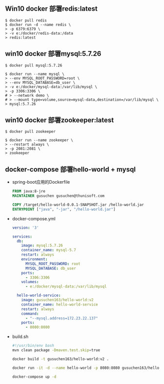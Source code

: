 ## Win10 docker 部署redis:latest

```shell
$ docker pull redis
$ docker run -d --name redis \
> -p 6379:6379 \
> -v e:/docker/redis-data:/data 
> redis:latest
```

## win10 docker 部署mysql:5.7.26

```shell
$ docker pull mysql:5.7.26

$ docker run --name mysql \
> --env MYSQL_ROOT_PASSWORD=root \
> --env MYSQL_DATABASE=db_user \
> -v e:/docker/mysql-data:/var/lib/mysql \
> -p 3306:3306 \
# > --network demo \
# > --mount type=volume,source=mysql-data,destination=/var/lib/mysql \
> mysql:5.7.26
```

## win10 docker 部署zookeeper:latest

```shell
$ docker pull zookeeper

$ docker run --name zookeeper \
> --restart always \
> -p 2081:2081 \
> zookeeper
```

## docker-compose 部署hello-world + mysql

- spring-boot应用的Dockerfile

  ```dockerfile
  FROM java:8-jre
  MAINTAINER gusuchen gusuchen@thunisoft.com
  
  COPY /target/hello-world-0.0.1-SNAPSHOT.jar /hello-world.jar
  ENTRYPOINT ["java", "-jar", "/hello-world.jar"]
  ```

  

- docker-compose.yml

  ```yaml
  version: '3'
  
  services:
    db:
      image: mysql:5.7.26
      container_name: mysql-5.7
      restart: always
      environment:
        MYSQL_ROOT_PASSWORD: root
        MYSQL_DATABASE: db_user
      ports:
        - 3306:3306
      volumes:
        - e:/docker/mysql-data:/var/lib/mysql
  
    hello-world-service:
      image: gusuchen163/hello-world:v2
      container_name: hello-world-service
      restart: always
      command:
        - "--mysql.address=172.23.22.137"
      ports:
        - 8080:8080
  ```

  

- build.sh

  ```bash
  #!/usr/bin/env bash
  mvn clean package -Dmaven.test.skip=true
  
  docker build -t gusuchen163/hello-world:v2 .
  
  docker run -it -d --name hello-world -p 8080:8080 gusuchen163/hello-world:v2 --mysql.address=172.23.22.137
  
  docker-compose up -d
  ```